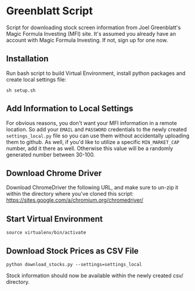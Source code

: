 # Greenblatt Script
Script for downloading stock screen information from Joel Greenblatt's Magic Formula Investing (MFI) site. It's assumed you already have an account with Magic Formula Investing. If not, sign up for one now.

## Installation
Run bash script to build Virtual Environment, install python packages and create local settings file:

`sh setup.sh`

## Add Information to Local Settings
For obvious reasons, you don't want your MFI information in a remote location. So add your `EMAIL` and `PASSWORD` credentials to the newly created `settings_local.py` file so you can use them without accidentally uploading them to github. As well, if you'd like to utilize a specific `MIN_MARKET_CAP` number, add it there as well. Otherwise this value will be a randomly generated number between 30-100.

## Download Chrome Driver
Download ChromeDriver the following URL, and make sure to un-zip it within the directory where you've cloned this script: https://sites.google.com/a/chromium.org/chromedriver/

## Start Virtual Environment
`source virtualenv/bin/activate`

## Download Stock Prices as CSV File
`python download_stocks.py --settings=settings_local`

Stock information should now be available within the newly created csv/ directory.
